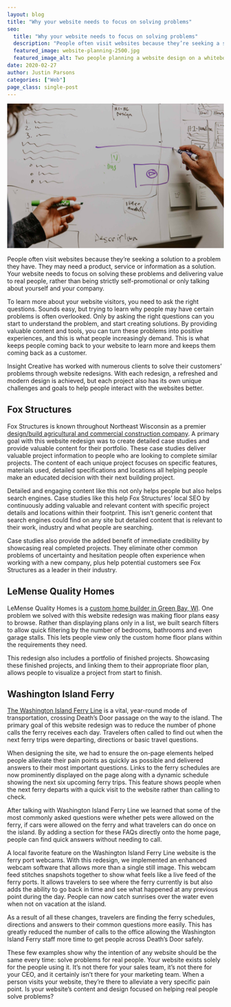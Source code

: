 ```yaml
---
layout: blog
title: "Why your website needs to focus on solving problems"
seo:
  title: "Why your website needs to focus on solving problems"
  description: "People often visit websites because they’re seeking a solution to a problem they’re having. They may need a product, service or information as a solution. Learn more about why your website needs to focus on solving these problems and delivering value to real people."
  featured_image: website-planning-2500.jpg
  featured_image_alt: Two people planning a website design on a whiteboard
date: 2020-02-27
author: Justin Parsons
categories: ["Web"]
page_class: single-post
---
```


![Two people planning a website design on a whiteboard](website-planning-2500.jpg)

People often visit websites because they’re seeking a solution to a problem they have. They may need a product, service or information as a solution. Your website needs to focus on solving these problems and delivering value to real people, rather than being strictly self-promotional or only talking about yourself and your company.

To learn more about your website visitors, you need to ask the right questions. Sounds easy, but trying to learn why people may have certain problems is often overlooked. Only by asking the right questions can you start to understand the problem, and start creating solutions. By providing valuable content and tools, you can turn these problems into positive experiences, and this is what people increasingly demand. This is what keeps people coming back to your website to learn more and keeps them coming back as a customer.

Insight Creative has worked with numerous clients to solve their customers’ problems through website redesigns. With each redesign, a refreshed and modern design is achieved, but each project also has its own unique challenges and goals to help people interact with the websites better.

## Fox Structures

Fox Structures is known throughout Northeast Wisconsin as a premier <a href="https://foxstructures.com/" target="\_blank">design/build agricultural and commercial construction company</a>. A primary goal with this website redesign was to create detailed case studies and provide valuable content for their portfolio. These case studies deliver valuable project information to people who are looking to complete similar projects. The content of each unique project focuses on specific features, materials used, detailed specifications and locations all helping people make an educated decision with their next building project.

Detailed and engaging content like this not only helps people but also helps search engines. Case studies like this help Fox Structures’ local SEO by continuously adding valuable and relevant content with specific project details and locations within their footprint. This isn’t generic content that search engines could find on any site but detailed content that is relevant to their work, industry and what people are searching.

Case studies also provide the added benefit of immediate credibility by showcasing real completed projects. They eliminate other common problems of uncertainty and hesitation people often experience when working with a new company, plus help potential customers see Fox Structures as a leader in their industry.

## LeMense Quality Homes

LeMense Quality Homes is a <a href="https://lemensequalityhomes.com/" target="\_blank">custom home builder in Green Bay, WI</a>. One problem we solved with this website redesign was making floor plans easy to browse. Rather than displaying plans only in a list, we built search filters to allow quick filtering by the number of bedrooms, bathrooms and even garage stalls. This lets people view only the custom home floor plans within the requirements they need.

This redesign also includes a portfolio of finished projects. Showcasing these finished projects, and linking them to their appropriate floor plan, allows people to visualize a project from start to finish.

## Washington Island Ferry

<a href="https://wisferry.com" target="\_blank">The Washington Island Ferry Line</a> is a vital, year-round mode of transportation, crossing Death’s Door passage on the way to the island. The primary goal of this website redesign was to reduce the number of phone calls the ferry receives each day. Travelers often called to find out when the next ferry trips were departing, directions or basic travel questions.

When designing the site, we had to ensure the on-page elements helped people alleviate their pain points as quickly as possible and delivered answers to their most important questions. Links to the ferry schedules are now prominently displayed on the page along with a dynamic schedule showing the next six upcoming ferry trips. This feature shows people when the next ferry departs with a quick visit to the website rather than calling to check.

After talking with Washington Island Ferry Line we learned that some of the most commonly asked questions were whether pets were allowed on the ferry, if cars were allowed on the ferry and what travelers can do once on the island. By adding a section for these FAQs directly onto the home page, people can find quick answers without needing to call.

A local favorite feature on the Washington Island Ferry Line website is the ferry port webcams. With this redesign, we implemented an enhanced webcam software that allows more than a single still image. This webcam feed stitches snapshots together to show what feels like a live feed of the ferry ports. It allows travelers to see where the ferry currently is but also adds the ability to go back in time and see what happened at any previous point during the day. People can now catch sunrises over the water even when not on vacation at the island.

As a result of all these changes, travelers are finding the ferry schedules, directions and answers to their common questions more easily. This has greatly reduced the number of calls to the office allowing the Washington Island Ferry staff more time to get people across Death’s Door safely.

These few examples show why the intention of any website should be the same every time: solve problems for real people. Your website exists solely for the people using it. It’s not there for your sales team, it’s not there for your CEO, and it certainly isn’t there for your marketing team. When a person visits your website, they’re there to alleviate a very specific pain point. Is your website’s content and design focused on helping real people solve problems?
